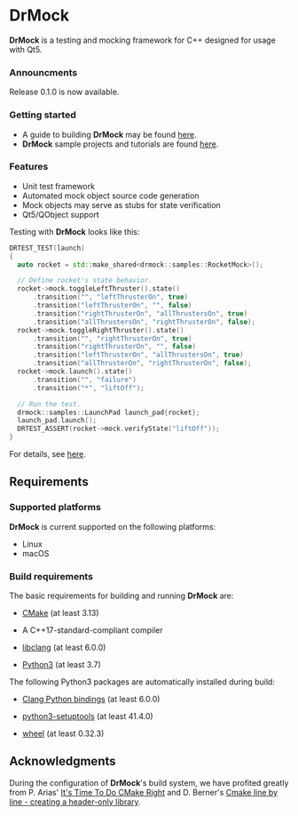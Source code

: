 <!-- 
Copyright 2019 Ole Kliemann, Malte Kliemann

This file is part of DrMock.

DrMock is free software: you can redistribute it and/or modify it
under the terms of the GNU General Public License as published by
the Free Software Foundation, either version 3 of the License, or
(at your option) any later version.

DrMock is distributed in the hope that it will be useful, but
WITHOUT ANY WARRANTY; without even the implied warranty of
MERCHANTABILITY or FITNESS FOR A PARTICULAR PURPOSE.  See the GNU
General Public License for more details.

You should have received a copy of the GNU General Public License
along with DrMock.  If not, see <https://www.gnu.org/licenses/>.
-->

# DrMock

**DrMock** is a testing and mocking framework for C++ designed for usage
with Qt5.

### Announcments

Release 0.1.0 is now available.

### Getting started

* A guide to building **DrMock** may be found [here](docs/build.md).
* **DrMock** sample projects and tutorials are found
  [here](docs/tutorial.md).

### Features

* Unit test framework
* Automated mock object source code generation
* Mock objects may serve as stubs for state verification
* Qt5/QObject support 

Testing with **DrMock** looks like this:
```cpp
DRTEST_TEST(launch)
{
  auto rocket = std::make_shared<drmock::samples::RocketMock>();

  // Define rocket's state behavior.
  rocket->mock.toggleLeftThruster().state()
      .transition("", "leftThrusterOn", true)
      .transition("leftThrusterOn", "", false)
      .transition("rightThrusterOn", "allThrustersOn", true)
      .transition("allThrustersOn", "rightThrusterOn", false);
  rocket->mock.toggleRightThruster().state()
      .transition("", "rightThrusterOn", true)
      .transition("rightThrusterOn", "", false)
      .transition("leftThrusterOn", "allThrustersOn", true)
      .transition("allThrusterOn", "rightThrusterOn", false);
  rocket->mock.launch().state()
      .transition("", "failure")
      .transition("*", "liftOff");

  // Run the test.
  drmock::samples::LaunchPad launch_pad{rocket};
  launch_pad.launch();
  DRTEST_ASSERT(rocket->mock.verifyState("liftOff"));
}
```
For details, see [here](docs/tutorial.md).

## Requirements

### Supported platforms

**DrMock** is current supported on the following platforms:

* Linux
* macOS

### Build requirements

The basic requirements for building and running **DrMock** are:

* [CMake](https://cmake.org) (at least 3.13)

* A C++17-standard-compliant compiler

* [libclang](http://llvm.org/git/clang) (at least 6.0.0)

* [Python3](https://www.python.org) (at least 3.7)

The following Python3 packages are automatically installed during build:

* [Clang Python bindings](https://github.com/llvm-mirror/clang/tree/master/bindings/python) 
  (at least 6.0.0)

* [python3-setuptools](https://pypi.org/project/setuptools) (at least 41.4.0)

* [wheel](https://pythonwheels.com) (at least 0.32.3)

## Acknowledgments

During the configuration of **DrMock**'s build system, we have profited
greatly from P. Arias' 
[It's Time To Do CMake Right](https://pabloariasal.github.io/2018/02/19/its-time-to-do-cmake-right/) 
and D. Berner's 
[Cmake line by line - creating a header-only library](http://dominikberner.ch/cmake-interface-lib/).

